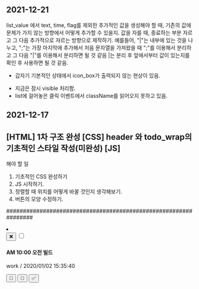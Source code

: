 ## 2021-12-21
list_value 에서 text, time, flag를 제외한 추가적인 값을 생성해야 할 때, 기존의 값에 문제가 가지 않는 방향에서
어떻게 추가할 수 있을지.
값을 자를 때, 종료하는 부분 자르고
그 다음 추가적으로 자르는 방향으로 제작하기.
예를들어, "|"는 내부에 있는 것을 나누고,
";"는 가장 마지막에 추가해서
처음 문자열을 가져왔을 때 ";"를 이용해서 분리하고
그 다음 "|"를 이용해서 분리하면 될 것 같음
|는 분리 후 앞에서부터 값이 있는지를 확인 후 사용하면 될 것 같음.

* 갑자기 기본적인 상태에서 icon_box가 출력되지 않는 현상이 있음.
- 지금은 잠시 visible 처리함.
- list에 걸어놓은 클릭 이벤트에서 className를 읽어오지 못하고 있음.

## 2021-12-17
[HTML]
1차 구조 완성
[CSS]
header 와 todo_wrap의 기초적인 스타일 작성(미완성)
[JS]
-

해야 할 일
1. 기초적인 CSS 완성하기
2. JS 시작하기.
3. 정렬할 때 위치를 어떻게 바꿀 것인지 생각해보기.
4. 버튼의 모양 수정하기.

################################################################
<li class="item normal">
  <div class="btn_box">
    <!-- 호버시 출력될 X 버튼, 배경도 변해야 함. -->
    <button class="delete_item">❌</button>
    <!-- 삭제버튼 클릭시 출력될 체크박스 값을 어떻게 처리할 것인지.-->
    <!-- checkbox를 js를 통해서 생성할 때 name 값에 어떤걸 넣어야 할 것인지 생각을 해봐야 할 것 같음.value 값 또한 마찬가지삭제버튼, 정렬버튼 클릭 시 보여야 함.하나를 놓을지, 두 개를 놓을지 또한 고민해봐야 함.하나를 놓고, 버튼을 눌렀을 때 받은 값은 어떤 값이 체크되었는지만가져오고 받은 값을 이용해서 동작만 다르게 하는 방향으로 제작하기.텍스트 부분을 label로 묶어서 input을 눌렀을 때 css로 line-through 처리하는 방향으로 생각해봐도 좋을 것 같음. -->
    <input type="checkbox" name="" class="select_item">
  </div>
  <div class="text_box">
    <h4 class="input_text">AM 10:00 오전 빌드</h4>
    <p>work / 2020/01/02 15:35:40</p>
  </div>
  <div class="icon_box">
    <!-- 오른쪽 영역을 클릭했을 때 출력될 박스 - 빈 공간에서 클릭했을 때 보여야 함. 아이템의 순서를 변경할 수 있도록 만들기. 가장 상단의 박스는 올리기 버튼 숨기기 가장 하단의 박스는 내리기 버튼 숨기기 어떻게 만들어야 할까? item을 통째로 빼서 위쪽 인덱스로 옮겨야 함. 어떻게? 클릭한 인덱스와 근접한 인덱스의 내용 전체를 교체할 방법. nextElementSiblings와 prevElementSiblings를 이용해서 li.item의 요소 사이를 확인하는 방법을 통해서 움직이면 될 것 같음. -->
    <button class="up_item">🔺</button>
    <button class="down_item">🔻</button>
    <button class="check_item">✅</button>
  </div>
</li>
<!-- ######### list Frame ######### -->